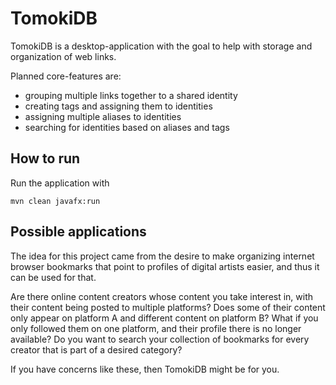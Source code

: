 # TomokiDB
TomokiDB is a desktop-application with the goal to help with storage and organization of web links.

Planned core-features are:
* grouping multiple links together to a shared identity
* creating tags and assigning them to identities
* assigning multiple aliases to identities
* searching for identities based on aliases and tags

## How to run
Run the application with

`mvn clean javafx:run`

## Possible applications
The idea for this project came from the desire to make organizing internet browser bookmarks that point to profiles of digital artists easier,
and thus it can be used for that.

Are there online content creators whose content you take interest in, with their content being posted to multiple platforms?
Does some of their content only appear on platform A and different content on platform B?
What if you only followed them on one platform, and their profile there is no longer available?
Do you want to search your collection of bookmarks for every creator that is part of a desired category?

If you have concerns like these, then TomokiDB might be for you.